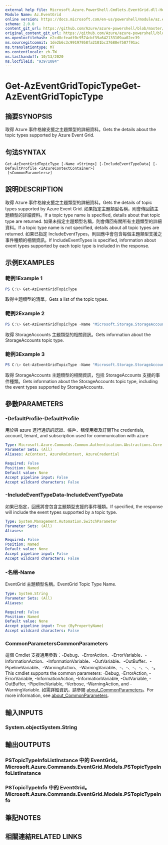 ```yaml
---
external help file: Microsoft.Azure.PowerShell.Cmdlets.EventGrid.dll-Help.xml
Module Name: Az.EventGrid
online version: https://docs.microsoft.com/en-us/powershell/module/az.eventgrid/get-azeventgridtopictype
schema: 2.0.0
content_git_url: https://github.com/Azure/azure-powershell/blob/master/src/EventGrid/EventGrid/help/Get-AzEventGridTopicType.md
original_content_git_url: https://github.com/Azure/azure-powershell/blob/master/src/EventGrid/EventGrid/help/Get-AzEventGridTopicType.md
ms.openlocfilehash: e2cd8cfeadf0c9574cbf39a642133109aa02ec39
ms.sourcegitcommit: 1de2b6c3c99197958fa2101bc37680e7507f91ac
ms.translationtype: MT
ms.contentlocale: zh-TW
ms.lasthandoff: 10/13/2020
ms.locfileid: "93971084"
---
```

# <span data-ttu-id="633af-101">Get-AzEventGridTopicType</span><span class="sxs-lookup"><span data-stu-id="633af-101">Get-AzEventGridTopicType</span></span>

## <span data-ttu-id="633af-102">摘要</span><span class="sxs-lookup"><span data-stu-id="633af-102">SYNOPSIS</span></span>
<span data-ttu-id="633af-103">取得 Azure 事件格線支援之主題類型的詳細資料。</span><span class="sxs-lookup"><span data-stu-id="633af-103">Gets the details about the topic types supported by Azure Event Grid.</span></span>

## <span data-ttu-id="633af-104">句法</span><span class="sxs-lookup"><span data-stu-id="633af-104">SYNTAX</span></span>

```
Get-AzEventGridTopicType [-Name <String>] [-IncludeEventTypeData] [-DefaultProfile <IAzureContextContainer>]
 [<CommonParameters>]
```

## <span data-ttu-id="633af-105">說明</span><span class="sxs-lookup"><span data-stu-id="633af-105">DESCRIPTION</span></span>
<span data-ttu-id="633af-106">取得 Azure 事件格線支援之主題類型的詳細資料。</span><span class="sxs-lookup"><span data-stu-id="633af-106">Gets the details of topic types supported by Azure Event Grid.</span></span>
<span data-ttu-id="633af-107">如果指定主題類型名稱，則會傳回該主題類型的詳細資料。</span><span class="sxs-lookup"><span data-stu-id="633af-107">If a topic type name is specified, details about that topic type are returned.</span></span>
<span data-ttu-id="633af-108">如果未指定主題類型名稱，則會傳回有關所有主題類型的詳細資料。</span><span class="sxs-lookup"><span data-stu-id="633af-108">If a topic type name is not specified, details about all topic types are returned.</span></span>
<span data-ttu-id="633af-109">如果已指定 IncludeEventTypes，則回應中會包含每個主題類型支援之事件種類的相關資訊。</span><span class="sxs-lookup"><span data-stu-id="633af-109">If IncludeEventTypes is specified, information about event types supported by each topic type is included in the response.</span></span>

## <span data-ttu-id="633af-110">示例</span><span class="sxs-lookup"><span data-stu-id="633af-110">EXAMPLES</span></span>

### <span data-ttu-id="633af-111">範例1</span><span class="sxs-lookup"><span data-stu-id="633af-111">Example 1</span></span>
```powershell
PS C:\> Get-AzEventGridTopicType
```

<span data-ttu-id="633af-112">取得主題類型的清單。</span><span class="sxs-lookup"><span data-stu-id="633af-112">Gets a list of the topic types.</span></span>

### <span data-ttu-id="633af-113">範例2</span><span class="sxs-lookup"><span data-stu-id="633af-113">Example 2</span></span>
```powershell
PS C:\> Get-AzEventGridTopicType -Name "Microsoft.Storage.StorageAccounts"
```

<span data-ttu-id="633af-114">取得 StorageAccounts 主題類型的相關資訊。</span><span class="sxs-lookup"><span data-stu-id="633af-114">Gets information about the StorageAccounts topic type.</span></span>

### <span data-ttu-id="633af-115">範例3</span><span class="sxs-lookup"><span data-stu-id="633af-115">Example 3</span></span>
```powershell
PS C:\> Get-AzEventGridTopicType -Name "Microsoft.Storage.StorageAccounts" -IncludeEventTypeData
```

<span data-ttu-id="633af-116">取得 StorageAccounts 主題類型的相關資訊，包括 StorageAccounts 支援的事件種類。</span><span class="sxs-lookup"><span data-stu-id="633af-116">Gets information about the StorageAccounts topic type, including the event types supported by StorageAccounts.</span></span>

## <span data-ttu-id="633af-117">參數</span><span class="sxs-lookup"><span data-stu-id="633af-117">PARAMETERS</span></span>

### <span data-ttu-id="633af-118">-DefaultProfile</span><span class="sxs-lookup"><span data-stu-id="633af-118">-DefaultProfile</span></span>
<span data-ttu-id="633af-119">用於與 azure 進行通訊的認證、帳戶、租使用者及訂閱</span><span class="sxs-lookup"><span data-stu-id="633af-119">The credentials, account, tenant, and subscription used for communication with azure</span></span>

```yaml
Type: Microsoft.Azure.Commands.Common.Authentication.Abstractions.Core.IAzureContextContainer
Parameter Sets: (All)
Aliases: AzContext, AzureRmContext, AzureCredential

Required: False
Position: Named
Default value: None
Accept pipeline input: False
Accept wildcard characters: False
```

### <span data-ttu-id="633af-120">-IncludeEventTypeData</span><span class="sxs-lookup"><span data-stu-id="633af-120">-IncludeEventTypeData</span></span>
<span data-ttu-id="633af-121">如果已指定，回應將會包含主題類型支援的事件種類。</span><span class="sxs-lookup"><span data-stu-id="633af-121">If specified, the response will include the event types supported by a topic type.</span></span>

```yaml
Type: System.Management.Automation.SwitchParameter
Parameter Sets: (All)
Aliases:

Required: False
Position: Named
Default value: None
Accept pipeline input: False
Accept wildcard characters: False
```

### <span data-ttu-id="633af-122">-名稱</span><span class="sxs-lookup"><span data-stu-id="633af-122">-Name</span></span>
<span data-ttu-id="633af-123">EventGrid 主題類型名稱。</span><span class="sxs-lookup"><span data-stu-id="633af-123">EventGrid Topic Type Name.</span></span>

```yaml
Type: System.String
Parameter Sets: (All)
Aliases:

Required: False
Position: Named
Default value: None
Accept pipeline input: True (ByPropertyName)
Accept wildcard characters: False
```

### <span data-ttu-id="633af-124">CommonParameters</span><span class="sxs-lookup"><span data-stu-id="633af-124">CommonParameters</span></span>
<span data-ttu-id="633af-125">這個 Cmdlet 支援通用參數：-Debug、-ErrorAction、-ErrorVariable、-InformationAction、-InformationVariable、-OutVariable、-OutBuffer、-PipelineVariable、-WarningAction、-WarningVariable、-、-、-、-、-、-。</span><span class="sxs-lookup"><span data-stu-id="633af-125">This cmdlet supports the common parameters: -Debug, -ErrorAction, -ErrorVariable, -InformationAction, -InformationVariable, -OutVariable, -OutBuffer, -PipelineVariable, -Verbose, -WarningAction, and -WarningVariable.</span></span> <span data-ttu-id="633af-126">如需詳細資訊，請參閱 [about_CommonParameters](http://go.microsoft.com/fwlink/?LinkID=113216)。</span><span class="sxs-lookup"><span data-stu-id="633af-126">For more information, see [about_CommonParameters](http://go.microsoft.com/fwlink/?LinkID=113216).</span></span>

## <span data-ttu-id="633af-127">輸入</span><span class="sxs-lookup"><span data-stu-id="633af-127">INPUTS</span></span>

### <span data-ttu-id="633af-128">System.object</span><span class="sxs-lookup"><span data-stu-id="633af-128">System.String</span></span>

## <span data-ttu-id="633af-129">輸出</span><span class="sxs-lookup"><span data-stu-id="633af-129">OUTPUTS</span></span>

### <span data-ttu-id="633af-130">PSTopicTypeInfoListInstance 中的 EventGrid。</span><span class="sxs-lookup"><span data-stu-id="633af-130">Microsoft.Azure.Commands.EventGrid.Models.PSTopicTypeInfoListInstance</span></span>

### <span data-ttu-id="633af-131">PSTopicTypeInfo 中的 EventGrid。</span><span class="sxs-lookup"><span data-stu-id="633af-131">Microsoft.Azure.Commands.EventGrid.Models.PSTopicTypeInfo</span></span>

## <span data-ttu-id="633af-132">筆記</span><span class="sxs-lookup"><span data-stu-id="633af-132">NOTES</span></span>

## <span data-ttu-id="633af-133">相關連結</span><span class="sxs-lookup"><span data-stu-id="633af-133">RELATED LINKS</span></span>
